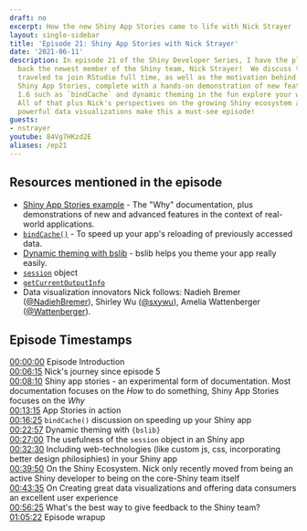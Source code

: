 ```yaml
---
draft: no
excerpt: How the new Shiny App Stories came to life with Nick Strayer
layout: single-sidebar
title: 'Episode 21: Shiny App Stories with Nick Strayer'
date: '2021-06-11'
description: In episode 21 of the Shiny Developer Series, I have the pleasure of welcoming
  back the newest member of the Shiny team, Nick Strayer!  We discuss the road Nick
  traveled to join RStudio full time, as well as the motivation behind the terrific
  Shiny App Stories, complete with a hands-on demonstration of new features in Shiny
  1.6 such as `bindCache` and dynamic theming in the fun explore your weather application.
  All of that plus Nick's perspectives on the growing Shiny ecosystem and creating
  powerful data visualizations make this a must-see episode!
guests: 
- nstrayer
youtube: 84Vg7HKzd2E
aliases: /ep21
---
```


## Resources mentioned in the episode

- [Shiny App Stories example](https://shiny.rstudio.com/app-stories) - The "Why" documentation, plus demonstrations of new and advanced features in the context of real-world applications.
- [`bindCache()`](https://shiny.rstudio.com/app-stories/weather-lookup-caching.html) - To speed up your app's reloading of previously accessed data.
- [Dynamic theming with bslib](https://shiny.rstudio.com/app-stories/weather-lookup-bslib.html) - bslib helps you theme your app really easily.
- [`session`](https://shiny.rstudio.com/reference/shiny/1.6.0/session.html) object
- [`getCurrentOutputInfo`](https://shiny.rstudio.com/reference/shiny/1.6.0/getCurrentOutputInfo.html)
- Data visualization innovators Nick follows:  Nadieh Bremer ([@NadiehBremer](https://twitter.com/NadiehBremer)), Shirley Wu ([@sxywu](https://twitter.com/sxywu)), Amelia Wattenberger ([@Wattenberger](https://twitter.com/Wattenberger)).

## Episode Timestamps

[00:00:00](https://youtube.com/watch?v=84Vg7HKzd2E&t=0s) Episode Introduction </br>
[00:06:15](https://youtube.com/watch?v=84Vg7HKzd2E&t=375s) Nick's journey since episode 5 </br>
[00:08:10](https://youtube.com/watch?v=84Vg7HKzd2E&t=490s) Shiny app stories - an experimental form of documentation. Most documentation focuses on the *How* to do something, Shiny App Stories focuses on the *Why* </br>
[00:13:15](https://youtube.com/watch?v=84Vg7HKzd2E&t=795s) App Stories in action </br>
[00:16:25](https://youtube.com/watch?v=84Vg7HKzd2E&t=985s) `bindCache()` discussion on speeding up your Shiny app </br>
[00:22:57](https://youtube.com/watch?v=84Vg7HKzd2E&t=1377s) Dynamic theming with `{bslib}` </br>
[00:27:00](https://youtube.com/watch?v=84Vg7HKzd2E&t=1620s) The usefulness of the `session` object in an Shiny app </br>
[00:32:30](https://youtube.com/watch?v=84Vg7HKzd2E&t=1950s) Including web-technologies (like custom js, css, incorporating better design philosiphies) in your Shiny app </br>
[00:39:50](https://youtube.com/watch?v=84Vg7HKzd2E&t=2390s) On the Shiny Ecosystem. Nick only recently moved from being an active Shiny developer to being on the core-Shiny team itself </br>
[00:43:35](https://youtube.com/watch?v=84Vg7HKzd2E&t=2615s) On Creating great data visualizations and offering data consumers an excellent user experience </br>
[00:56:25](https://youtube.com/watch?v=84Vg7HKzd2E&t=3385s) What's the best way to give feedback to the Shiny team? </br>
[01:05:22](https://youtube.com/watch?v=84Vg7HKzd2E&t=3922s) Episode wrapup
